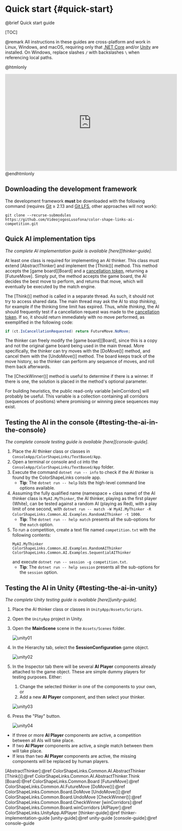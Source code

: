 # Quick start {#quick-start}

@brief Quick start guide

[TOC]

@remark All instructions in these guides are cross-platform and work in Linux,
Windows, and macOS, requiring only that [.NET Core] and/or [Unity] are
installed. On Windows, replace slashes `/` with backslashes `\` when
referencing local paths.

@htmlonly
<iframe width="560" height="315" src="https://www.youtube.com/embed/ELrsLzX3qBY" frameborder="0" allow="accelerometer; autoplay; encrypted-media; gyroscope; picture-in-picture" allowfullscreen></iframe>
@endhtmlonly

## Downloading the development framework

The development framework **must** be downloaded with the following
command (requires [Git] ≥ 2.13 and [Git LFS], other approaches will not work):
```text
git clone --recurse-submodules https://github.com/VideojogosLusofona/color-shape-links-ai-competition.git
```

## Quick AI implementation tips

_The complete AI implementation guide is available [here][thinker-guide]._

At least one class is required for implementing an AI thinker. This class
must extend [AbstractThinker] and implement the [Think()] method. This
method accepts the [game board][Board] and a
[cancellation token][`CancellationToken`], returning a [FutureMove]. Simply
put, the method accepts the game board, the AI decides the best move to
perform, and returns that move, which will eventually be executed by the match
engine.

The [Think()] method is called in a separate thread. As such, it should not
try to access shared data. The main thread may ask the AI to stop *thinking*,
for example if the thinking time limit has expired. Thus, while *thinking*,
the AI should frequently test if a cancellation request was made to the
[cancellation token][`CancellationToken`]. If so, it should return immediately
with no move performed, as exemplified in the following code:

```cs
if (ct.IsCancellationRequested) return FutureMove.NoMove;
```

The thinker can freely modify the [game board][Board], since this is a copy
and not the original game board being used in the main thread. More
specifically, the thinker can try moves with the [DoMove()] method, and
cancel them with the [UndoMove()] method. The board keeps track of the move
history, so the thinker can perform any sequence of moves, and roll them back
afterwards.

The [CheckWinner()] method is useful to determine if there is a winner. If
there is one, the solution is placed in the method's optional parameter.

For building heuristics, the public read-only variable [winCorridors] will
probably be useful. This variable is a collection containing all corridors
(sequences of positions) where promising or winning piece sequences may exist.

## Testing the AI in the console {#testing-the-ai-in-the-console}

_The complete console testing guide is available [here][console-guide]._

1. Place the AI thinker class or classes in
   `ConsoleApp/ColorShapeLinks/TextBased/App`.
2. Open a terminal or console and `cd` into the
   `ConsoleApp/ColorShapeLinks/TextBased/App` folder.
3. Execute the command `dotnet run -- info` to check if the AI thinker is
   found by the ColorShapeLinks console app.
   * **Tip**: The `dotnet run -- help` lists the high-level command line
     options available.
4. Assuming the fully qualified name (namespace + class name) of the AI thinker
   class is `MyAI.MyThinker`, the AI thinker, playing as the first player
   (White), can be tested against a random AI (playing as Red), with a play
   limit of one second, with
   `dotnet run -- match -W MyAI.MyThinker -R ColorShapeLinks.Common.AI.Examples.RandomAIThinker -t 1000`.
   * **Tip**: The `dotnet run -- help match` presents all the sub-options for
     the `match` option.
5. To run a competition, create a text file named `competition.txt` with the
   following contents:
   ```text
   MyAI.MyThinker
   ColorShapeLinks.Common.AI.Examples.RandomAIThinker
   ColorShapeLinks.Common.AI.Examples.SequentialAIThinker
   ```
   and execute `dotnet run -- session -g competition.txt`.
   * **Tip**: The `dotnet run -- help session` presents all the sub-options
     for the `session` option.

## Testing the AI in Unity {#testing-the-ai-in-unity}

_The complete Unity testing guide is available [here][unity-guide]._

1. Place the AI thinker class or classes in `UnityApp/Assets/Scripts`.
2. Open the `UnityApp` project in Unity.
3. Open the **MainScene** scene in the `Assets/Scenes` folder.

   ![unity01](https://user-images.githubusercontent.com/3018963/74774639-04580d80-528c-11ea-914a-5dab8f91b390.png)

4. In the Hierarchy tab, select the **SessionConfiguration** game object.

   ![unity02](https://user-images.githubusercontent.com/3018963/74774641-04f0a400-528c-11ea-97ec-e86727de2279.png)

5. In the Inspector tab there will be several **AI Player** components already
   attached to the game object. These are simple dummy players for testing
   purposes. Either:
   1. Change the selected thinker in one of the components to your own, or
   2. Add a new **AI Player** component, and then select your thinker.

   ![unity03](https://user-images.githubusercontent.com/3018963/74774643-05893a80-528c-11ea-9b98-9f8dfbb78a02.png)

6. Press the "Play" button.

   ![unity04](https://user-images.githubusercontent.com/3018963/74774644-05893a80-528c-11ea-8a43-b385316563a2.png)

  * If three or more **AI Player** components are active, a competition
    between all AIs will take place.
  * If two **AI Player** components are active, a single match between them
    will take place.
  * If less than two **AI Player** components are active, the missing
    components will be replaced by human players.

[Git]:https://git-scm.com/downloads
[Git LFS]:https://git-lfs.github.com/
[.NET Core]:https://dotnet.microsoft.com/download
[Unity]:https://unity.com/
[`CancellationToken`]:https://docs.microsoft.com/dotnet/api/system.threading.cancellationtoken
[AbstractThinker]:@ref ColorShapeLinks.Common.AI.AbstractThinker
[Think()]:@ref ColorShapeLinks.Common.AI.AbstractThinker.Think
[Board]:@ref ColorShapeLinks.Common.Board
[FutureMove]:@ref ColorShapeLinks.Common.AI.FutureMove
[DoMove()]:@ref ColorShapeLinks.Common.Board.DoMove
[UndoMove()]:@ref ColorShapeLinks.Common.Board.UndoMove
[CheckWinner()]:@ref ColorShapeLinks.Common.Board.CheckWinner
[winCorridors]:@ref ColorShapeLinks.Common.Board.winCorridors
[AIPlayer]:@ref ColorShapeLinks.UnityApp.AIPlayer
[thinker-guide]:@ref thinker-implementation-guide
[unity-guide]:@ref unity-guide
[console-guide]:@ref console-guide
